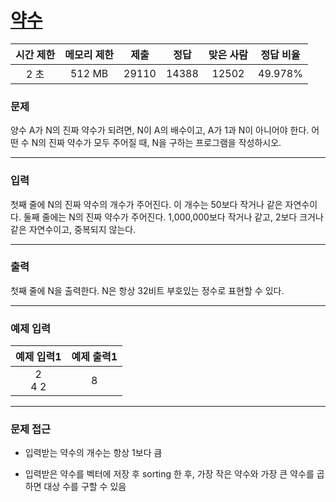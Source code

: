 # [약수](https://www.acmicpc.net/problem/1037)

<div align = center>

| 시간 제한 | 메모리 제한 | 제출  | 정답  | 맞은 사람 | 정답 비율 |
| :-------: | :---------: | :---: | :---: | :-------: | :-------: |
|   2 초    |   512 MB    | 29110 | 14388 |   12502   |  49.978%  |

</div>

### 문제

양수 A가 N의 진짜 약수가 되려면, N이 A의 배수이고, A가 1과 N이 아니어야 한다. 어떤 수 N의 진짜 약수가 모두 주어질 때, N을 구하는 프로그램을 작성하시오.

---

### 입력

첫째 줄에 N의 진짜 약수의 개수가 주어진다. 이 개수는 50보다 작거나 같은 자연수이다. 둘째 줄에는 N의 진짜 약수가 주어진다. 1,000,000보다 작거나 같고, 2보다 크거나 같은 자연수이고, 중복되지 않는다.

---

### 출력

첫째 줄에 N을 출력한다. N은 항상 32비트 부호있는 정수로 표현할 수 있다.

---

### 예제 입력

| 예제 입력1 | 예제 출력1 |
| :--------: | :--------: |
| 2<br/>4 2  |     8      |

---

### 문제 접근

  - 입력받는 약수의 개수는 항상 1보다 큼

  - 입력받은 약수를 벡터에 저장 후 sorting 한 후, 가장 작은 약수와 가장 큰 약수를 곱하면 대상 수를 구할 수 있음